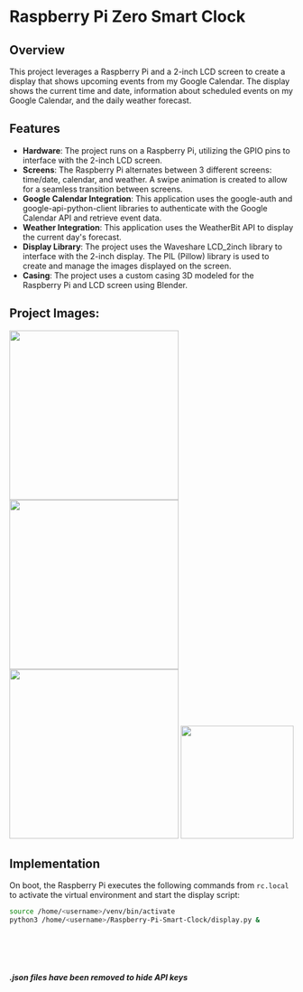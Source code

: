 # Raspberry Pi Zero Smart Clock

## Overview
This project leverages a Raspberry Pi and a 2-inch LCD screen to create a display that shows upcoming events from my Google Calendar. The display shows the current time and date, information about scheduled events on my Google Calendar, and the daily weather forecast.


## Features
- **Hardware**: The project runs on a Raspberry Pi, utilizing the GPIO pins to interface with the 2-inch LCD screen.
- **Screens**: The Raspberry Pi alternates between 3 different screens: time/date, calendar, and weather. A swipe animation is created to allow for a seamless transition between screens.
- **Google Calendar Integration**: This application uses the google-auth and google-api-python-client libraries to authenticate
with the Google Calendar API and retrieve event data.
- **Weather Integration**: This application uses the WeatherBit API to display the current day's forecast.
- **Display Library**: The project uses the Waveshare LCD_2inch library to interface with the 2-inch display.
The PIL (Pillow) library is used to create and manage the images displayed on the screen.
- **Casing**: The project uses a custom casing 3D modeled for the Raspberry Pi and LCD screen using Blender.
## Project Images:

<p float="left">
  <img src="https://github.com/user-attachments/assets/7aae32e6-3d72-4237-9f06-f1dd57116d71" width="300" />
  <img src="https://github.com/user-attachments/assets/fa5bc933-ab4d-4384-b2f1-f6b17efca043" width="300" />
  <img src="https://github.com/user-attachments/assets/aeacf704-b9d9-478d-9ac3-55b5aa7fcae3" width="300" />

  <img src="https://github.com/user-attachments/assets/fe7e5a38-059d-4074-b55b-d7c8e96b5f87" width="200" />
</p>

## Implementation  

On boot, the Raspberry Pi executes the following commands from `rc.local` to activate the virtual environment and start the display script:  

```bash
source /home/<username>/venv/bin/activate  
python3 /home/<username>/Raspberry-Pi-Smart-Clock/display.py &
```

</br>
</br>
</br>


##### .json files have been removed to hide API keys


